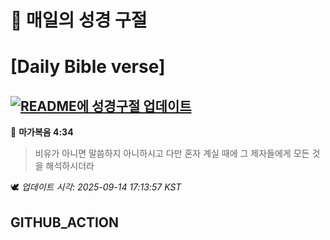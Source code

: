# 🙏 매일의 성경 구절
# [Daily Bible verse]
## [![README에 성경구절 업데이트](https://github.com/DONGSUKA/first_test/actions/workflows/update-readme-bible.yml/badge.svg)](https://github.com/DONGSUKA/first_test/actions/workflows/update-readme-bible.yml)
<!-- START_BIBLE_VERSE -->
📖 **마가복음 4:34**
> 비유가 아니면 말씀하지 아니하시고 다만 혼자 계실 때에 그 제자들에게 모든 것을 해석하시더라

🕊️ _업데이트 시각: 2025-09-14 17:13:57 KST_
  <!-- END_BIBLE_VERSE -->
## GITHUB_ACTION
